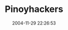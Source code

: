 ---
date: 2004-11-29 22:26:53
link:
  source: delicious
  source_url: https://del.icio.us/roytang
  text: Pinoyhackers
  url: http://www.geocities.com/pinoyhackers2000/index.htm
slug: pinoyhackers
source: delicious
tags:
- hackers
- pinoy
title: Pinoyhackers
---